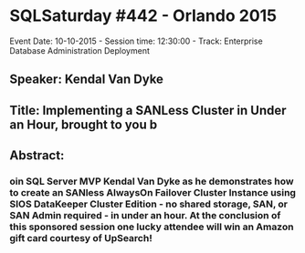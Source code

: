 # SQLSaturday #442 - Orlando 2015
Event Date: 10-10-2015 - Session time: 12:30:00 - Track: Enterprise Database Administration  Deployment
## Speaker: Kendal Van Dyke
## Title: Implementing a SANLess Cluster in Under an Hour, brought to you b
## Abstract:
### oin SQL Server MVP Kendal Van Dyke as he demonstrates how to create an SANless AlwaysOn Failover Cluster Instance using SIOS DataKeeper Cluster Edition - no shared storage, SAN, or SAN Admin required - in under an hour. At the conclusion of this sponsored session one lucky attendee will win an Amazon gift card courtesy of UpSearch!
